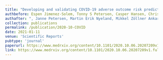 ```yaml
---
title: "Developing and validating COVID-19 adverse outcome risk prediction models from a bi-national European cohort of 5594 patients"
authbefore: Espen Jimenez-Solem, Tonny S Petersen, Casper Hansen, Christian Hansen, Christina Lioma, Christian Igel, Wouter Boomsma, Oswin Krause, Stephan Lorenzen, 
authafter: ", Janne Petersen, Martin Erik Nyeland, Mikkel Zöllner Ankarfeldt, Gert Mehl Virenfeldt, Matilde Winther-Jensen, Allan Linneberg, Mostafa Mehdipour Ghazi, Nicki Detlefsen, Andreas David Lauritzen, Abraham George Smith, Marleen de Bruijne, Bulat Ibragimov, Jens Petersen, Martin Lillholm, Jon Middleton, Stine Hasling Mogensen, Hans-Christian Thorsen-Meyer, Anders Perner, Marie Helleberg, Benjamin Skov Kaas-Hansen, Mikkel Bonde, Alexander Bonde, Akshay Pai, Mads Nielsen, Martin Sillesen"
collection: publications
permalink: /publication/2020-10-COVID
date: 2021-01-11
venue: 'Scientific Reports'
pubtype: 'journal'
paperurl: https://www.medrxiv.org/content/10.1101/2020.10.06.20207209v1.full
link: https://www.medrxiv.org/content/10.1101/2020.10.06.20207209v1.full
---
```


